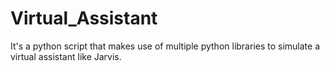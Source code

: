 # Virtual_Assistant
It's a python script that makes use of multiple python libraries to simulate a virtual assistant like Jarvis.
